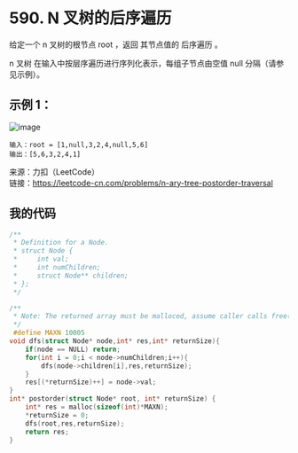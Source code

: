 # 590. N 叉树的后序遍历
给定一个 n 叉树的根节点 root ，返回 其节点值的 后序遍历 。

n 叉树 在输入中按层序遍历进行序列化表示，每组子节点由空值 null 分隔（请参见示例）。
## 示例 1：
![image](https://user-images.githubusercontent.com/39286292/158000871-56dd5a9c-2900-4780-838d-0c5d8db01721.png)
```
输入：root = [1,null,3,2,4,null,5,6]
输出：[5,6,3,2,4,1]
```
来源：力扣（LeetCode）  
链接：https://leetcode-cn.com/problems/n-ary-tree-postorder-traversal
## 我的代码
```C
/**
 * Definition for a Node.
 * struct Node {
 *     int val;
 *     int numChildren;
 *     struct Node** children;
 * };
 */

/**
 * Note: The returned array must be malloced, assume caller calls free().
 */
 #define MAXN 10005
void dfs(struct Node* node,int* res,int* returnSize){
    if(node == NULL) return;
    for(int i = 0;i < node->numChildren;i++){
        dfs(node->children[i],res,returnSize);
    }
    res[(*returnSize)++] = node->val;
}
int* postorder(struct Node* root, int* returnSize) {
    int* res = malloc(sizeof(int)*MAXN);
    *returnSize = 0;
    dfs(root,res,returnSize);
    return res;
}
```
